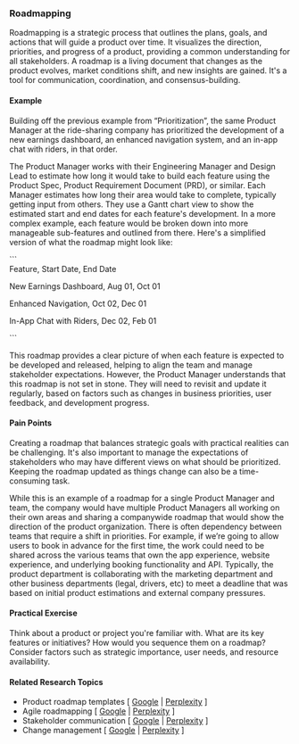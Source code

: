 ### Roadmapping

Roadmapping is a strategic process that outlines the plans, goals, and actions that will guide a product over time. It visualizes the direction, priorities, and progress of a product, providing a common understanding for all stakeholders. A roadmap is a living document that changes as the product evolves, market conditions shift, and new insights are gained. It's a tool for communication, coordination, and consensus-building.

#### Example

Building off the previous example from “Prioritization”, the same Product Manager at the ride-sharing company has prioritized the development of a new earnings dashboard, an enhanced navigation system, and an in-app chat with riders, in that order.

The Product Manager works with their Engineering Manager and Design Lead to estimate how long it would take to build each feature using the Product Spec, Product Requirement Document (PRD), or similar. Each Manager estimates how long their area would take to complete, typically getting input from others. They use a Gantt chart view to show the estimated start and end dates for each feature's development. In a more complex example, each feature would be broken down into more manageable sub-features and outlined from there. Here's a simplified version of what the roadmap might look like:

\`\`\`  
Feature, Start Date, End Date

New Earnings Dashboard, Aug 01, Oct 01

Enhanced Navigation, Oct 02, Dec 01

In-App Chat with Riders, Dec 02, Feb 01

\`\`\`

This roadmap provides a clear picture of when each feature is expected to be developed and released, helping to align the team and manage stakeholder expectations. However, the Product Manager understands that this roadmap is not set in stone. They will need to revisit and update it regularly, based on factors such as changes in business priorities, user feedback, and development progress.

#### Pain Points

Creating a roadmap that balances strategic goals with practical realities can be challenging. It's also important to manage the expectations of stakeholders who may have different views on what should be prioritized. Keeping the roadmap updated as things change can also be a time-consuming task.

While this is an example of a roadmap for a single Product Manager and team, the company would have multiple Product Managers all working on their own areas and sharing a companywide roadmap that would show the direction of the product organization. There is often dependency between teams that require a shift in priorities. For example, if we’re going to allow users to book in advance for the first time, the work could need to be shared across the various teams that own the app experience, website experience, and underlying booking functionality and API. Typically, the product department is collaborating with the marketing department and other business departments (legal, drivers, etc) to meet a deadline that was based on initial product estimations and external company pressures.

#### Practical Exercise

Think about a product or project you're familiar with. What are its key features or initiatives? How would you sequence them on a roadmap? Consider factors such as strategic importance, user needs, and resource availability.

#### Related Research Topics

- Product roadmap templates [ [Google](https://www.google.com/search?q=Product%20roadmap%20templates%20in%20product%20management) | [Perplexity](https://www.perplexity.ai/?q=Product%20roadmap%20templates%20in%20product%20management) ]
- Agile roadmapping [ [Google](https://www.google.com/search?q=Agile%20roadmapping%20in%20product%20management) | [Perplexity](https://www.perplexity.ai/?q=Agile%20roadmapping%20in%20product%20management) ]
- Stakeholder communication [ [Google](https://www.google.com/search?q=Stakeholder%20communication%20in%20product%20management) | [Perplexity](https://www.perplexity.ai/?q=Stakeholder%20communication%20in%20product%20management) ]
- Change management [ [Google](https://www.google.com/search?q=Change%20management%20in%20product%20management) | [Perplexity](https://www.perplexity.ai/?q=Change%20management%20in%20product%20management) ]


